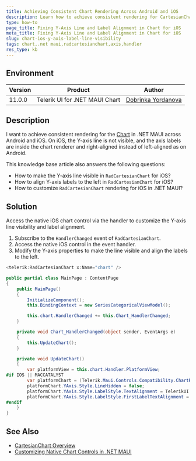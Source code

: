 ```yaml
---
title: Achieving Consistent Chart Rendering Across Android and iOS
description: Learn how to achieve consistent rendering for CartesianChart in .NET MAUI between Android and iOS, including fixing Y-axis line visibility and label alignment.
type: how-to
page_title: Fixing Y-Axis Line and Label Alignment in Chart for iOS
meta_title: Fixing Y-Axis Line and Label Alignment in Chart for iOS
slug: chart-ios-y-axis-label-line-visibility
tags: chart,.net maui,radcartesianchart,axis,handler
res_type: kb
---
```


## Environment

| Version | Product | Author | 
| --- | --- | ---- | 
| 11.0.0 | Telerik UI for .NET MAUI Chart | [Dobrinka Yordanova](https://www.telerik.com/blogs/author/dobrinka-yordanova) | 

## Description

I want to achieve consistent rendering for the [Chart](https://docs.telerik.com/devtools/maui/controls/chart/types/cartesian-chart) in .NET MAUI across Android and iOS. On iOS, the Y-axis line is not visible, and the axis labels are inside the chart renderer and right-aligned instead of left-aligned as on Android.

This knowledge base article also answers the following questions:
- How to make the Y-axis line visible in `RadCartesianChart` for iOS?
- How to align Y-axis labels to the left in `RadCartesianChart` for iOS?
- How to customize `RadCartesianChart` rendering for iOS in .NET MAUI?

## Solution

Access the native iOS chart control via the handler to customize the Y-axis line visibility and label alignment.

1. Subscribe to the `HandlerChanged` event of `RadCartesianChart`.
2. Access the native iOS control in the event handler.
3. Modify the Y-axis properties to make the line visible and align the labels to the left.

```csharp
<telerik:RadCartesianChart x:Name="chart" />

public partial class MainPage : ContentPage
{
    public MainPage()
    {
        InitializeComponent();
        this.BindingContext = new SeriesCategoricalViewModel();

        this.chart.HandlerChanged += this.Chart_HandlerChanged;
    }

    private void Chart_HandlerChanged(object sender, EventArgs e)
    {
        this.UpdateChart();
    }

    private void UpdateChart()
    {
        var platformView = this.chart.Handler.PlatformView;
#if IOS || MACCATALYST
        var platformChart = (Telerik.Maui.Controls.Compatibility.ChartRenderer.iOS.TKExtendedChart)platformView;
        platformChart.YAxis.Style.LineHidden = false;
        platformChart.YAxis.Style.LabelStyle.TextAlignment = TelerikUI.TKChartAxisLabelAlignment.Left;
        platformChart.YAxis.Style.LabelStyle.FirstLabelTextAlignment = TelerikUI.TKChartAxisLabelAlignment.Left;
#endif
    }
}
```

## See Also

- [CartesianChart Overview](https://docs.telerik.com/devtools/maui/controls/chart/types/cartesian-chart)
- [Customizing Native Chart Controls in .NET MAUI](https://docs.telerik.com/devtools/maui/search?q=chart)
